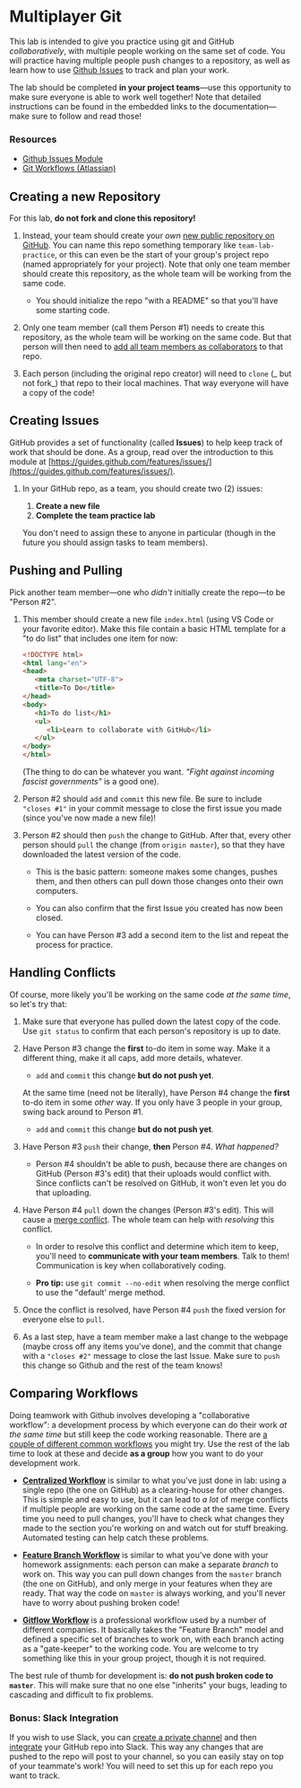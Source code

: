 # Multiplayer Git

This lab is intended to give you practice using git and GitHub _collaboratively_, with multiple people working on the same set of code. You will practice having multiple people push changes to a repository, as well as learn how to use [Github Issues](https://guides.github.com/features/issues/) to track and plan your work.

The lab should be completed **in your project teams**&mdash;use this opportunity to make sure everyone is able to work well together! Note that detailed instructions can be found in the embedded links to the documentation&mdash;make sure to follow and read those!

### Resources
- [Github Issues Module](https://guides.github.com/features/issues/)
- [Git Workflows (Atlassian)](https://www.atlassian.com/git/tutorials/comparing-workflows)

## Creating a new Repository
For this lab, **do not fork and clone this repository!** 

1. Instead, your team should create your _own_ [new public repository on GitHub](https://help.github.com/articles/create-a-repo/). You can name this repo something temporary like `team-lab-practice`, or this can even be the start of your group's project repo (named appropriately for your project). Note that only one team member should create this repository, as the whole team will be working from the same code.

    - You should initialize the repo "with a README" so that you'll have some starting code. 

2. Only one team member (call them Person #1) needs to create this repository, as the whole team will be working on the same code. But that person will then need to [add all team members as collaborators](https://help.github.com/articles/adding-collaborators-to-a-personal-repository/) to that repo.

3. Each person (including the original repo creator) will need to `clone` (_ but not fork_) that repo to their local machines. That way everyone will have a copy of the code!


## Creating Issues
GitHub provides a set of functionality (called **Issues**) to help keep track of work that should be done. As a group, read over the introduction to this module at [https://guides.github.com/features/issues/](https://guides.github.com/features/issues/).

1. In your GitHub repo, as a team, you should create two (2) issues:

    1. **Create a new file**
    2. **Complete the team practice lab**

    You don't need to assign these to anyone in particular (though in the future you should assign tasks to team members).


## Pushing and Pulling
Pick another team member&mdash;one who _didn't_ initially create the repo&mdash;to be "Person #2". 

1. This member should create a new file `index.html` (using VS Code or your favorite editor). Make this file contain a basic HTML template for a "to do list" that includes one item for now:

    ```html
    <!DOCTYPE html>
    <html lang="en">
    <head>
       <meta charset="UTF-8">
       <title>To Do</title>
    </head>
    <body>
       <h1>To do list</h1>
       <ul>
          <li>Learn to collaborate with GitHub</li>
       </ul>
    </body>
    </html>
    ```
    
    (The thing to do can be whatever you want. _"Fight against incoming fascist governments"_ is a good one).

2. Person #2 should `add` and `commit` this new file. Be sure to include `"closes #1"` in your commit message to close the first issue you made (since you've now made a new file)!

3. Person #2 should then `push` the change to GitHub. After that, every other person should `pull` the change (from `origin master`), so that they have downloaded the latest version of the code.

    - This is the basic pattern: someone makes some changes, pushes them, and then others can pull down those changes onto their own computers.

    - You can also confirm that the first Issue you created has now been closed.
    
    - You can have Person #3 add a second item to the list and repeat the process for practice.

## Handling Conflicts
Of course, more likely you'll be working on the same code _at the same time_, so let's try that:

1. Make sure that everyone has pulled down the latest copy of the code. Use `git status` to confirm that each person's repository is up to date.

2. Have Person #3 change the **first** to-do item in some way. Make it a different thing, make it all caps, add more details, whatever.

    - `add` and `commit` this change **but do not push yet**.

    At the same time (need not be literally), have Person #4 change the **first** to-do item in some _other_ way. If you only have 3 people in your group, swing back around to Person #1.

    - `add` and `commit` this change **but do not push yet**.

3. Have Person #3 `push` their change, **then** Person #4. _What happened?_

    - Person #4 shouldn't be able to push, because there are changes on GitHub (Person #3's edit) that their uploads would conflict with. Since conflicts can't be resolved on GitHub, it won't even let you do that uploading.

4. Have Person #4 `pull` down the changes (Person #3's edit). This will cause a [merge conflict](https://help.github.com/articles/resolving-a-merge-conflict-from-the-command-line/). The whole team can help with _resolving_ this conflict.

    - In order to resolve this conflict and determine which item to keep, you'll need to **communicate with your team members**. Talk to them! Communication is key when collaboratively coding.

    - __Pro tip:__ use `git commit --no-edit` when resolving the merge conflict to use the "default' merge method.

5. Once the conflict is resolved, have Person #4 `push` the fixed version for everyone else to `pull`.

6. As a last step, have a team member make a last change to the webpage (maybe cross off any items you've done), and the commit that change with a `"closes #2"` message to close the last Issue. Make sure to `push` this change so Github and the rest of the team knows!

    
## Comparing Workflows
Doing teamwork with Github involves developing a "collaborative workflow": a development process by which everyone can do their work _at the same time_ but still keep the code working reasonable. There are [a couple of different common workflows](https://www.atlassian.com/git/tutorials/comparing-workflows) you might try. Use the rest of the lab time to look at these and decide **as a group** how you want to do your development work.

- [**Centralized Workflow**](https://www.atlassian.com/git/tutorials/comparing-workflows/centralized-workflow) is similar to what you've just done in lab: using a single repo (the one on GitHub) as a clearing-house for other changes. This is simple and easy to use, but it can lead to _a lot_ of merge conflicts if multiple people are working on the same code at the same time. Every time you need to pull changes, you'll have to check what changes they made to the section you're working on and watch out for stuff breaking. Automated testing can help catch these problems.

- [**Feature Branch Workflow**](https://www.atlassian.com/git/tutorials/comparing-workflows/feature-branch-workflow) is similar to what you've done with your homework assignments: each person can make a separate _branch_ to work on. This way you can pull down changes from the `master` branch (the one on GitHub), and only merge in your features when they are ready. That way the code on `master` is always working, and you'll never have to worry about pushing broken code!

- [**Gitflow Workflow**](https://www.atlassian.com/git/tutorials/comparing-workflows/gitflow-workflow) is a professional workflow used by a number of different companies. It basically takes the "Feature Branch" model and defined a specific set of branches to work on, with each branch acting as a "gate-keeper" to the working code. You are welcome to try something like this in your group project, though it is not required.

The best rule of thumb for development is: **do not push broken code to `master`**. This will make sure that no one else "inherits" your bugs, leading to cascading and difficult to fix problems.


### Bonus: Slack Integration
If you wish to use Slack, you can [create a private channel](https://get.slack.help/hc/en-us/articles/201402297-Creating-a-channel) and then [integrate](https://get.slack.help/hc/en-us/articles/232289568-Use-GitHub-with-Slack) your GitHub repo into Slack. This way any changes that are pushed to the repo will post to your channel, so you can easily stay on top of your teammate's work! You will need to set this up for each repo you want to track.
